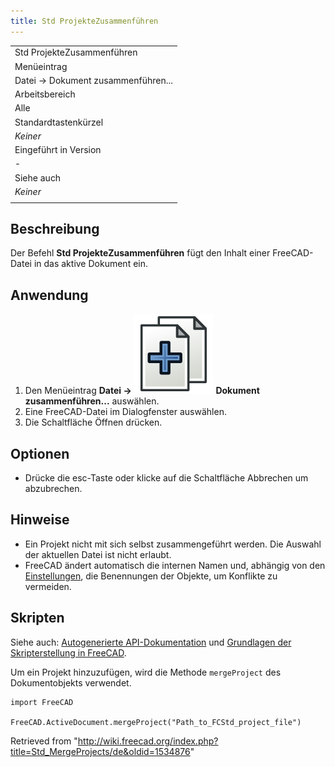 ```yaml
---
title: Std ProjekteZusammenführen
---
```


|                                    |
| ---------------------------------- |
| Std ProjekteZusammenführen         |
| Menüeintrag                        |
| Datei → Dokument zusammenführen... |
| Arbeitsbereich                     |
| Alle                               |
| Standardtastenkürzel               |
| _Keiner_                           |
| Eingeführt in Version              |
| -                                  |
| Siehe auch                         |
| _Keiner_                           |
|                                    |

## Beschreibung

Der Befehl **Std ProjekteZusammenführen** fügt den Inhalt einer FreeCAD-Datei in das aktive Dokument ein.

## Anwendung

1. Den Menüeintrag **Datei → ![](/src/assets/images/Std_MergeProjects.svg) Dokument zusammenführen...** auswählen.
2. Eine FreeCAD-Datei im Dialogfenster auswählen.
3. Die Schaltfläche Öffnen drücken.

## Optionen

- Drücke die esc-Taste oder klicke auf die Schaltfläche Abbrechen um abzubrechen.

## Hinweise

- Ein Projekt nicht mit sich selbst zusammengeführt werden. Die Auswahl der aktuellen Datei ist nicht erlaubt.
- FreeCAD ändert automatisch die internen Namen und, abhängig von den [Einstellungen](/Preferences_Editor/de#Dokument "Preferences Editor/de"), die Benennungen der Objekte, um Konflikte zu vermeiden.

## Skripten

Siehe auch: [Autogenerierte API-Dokumentation](https://freecad.github.io/SourceDoc/) und [Grundlagen der Skripterstellung in FreeCAD](/FreeCAD_Scripting_Basics/de "FreeCAD Scripting Basics/de").

Um ein Projekt hinzuzufügen, wird die Methode `mergeProject` des Dokumentobjekts verwendet.

```
import FreeCAD

FreeCAD.ActiveDocument.mergeProject("Path_to_FCStd_project_file")

```

Retrieved from "<http://wiki.freecad.org/index.php?title=Std_MergeProjects/de&oldid=1534876>"
